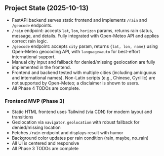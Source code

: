 
## Project State (2025-10-13)



- FastAPI backend serves static frontend and implements `/rain` and `/geocode` endpoints.
- `/rain` endpoint: accepts `lat`, `lon`, `horizon` params, returns rain status, message, and details. Fully integrated with Open-Meteo API and applies correct rain logic.
- `/geocode` endpoint: accepts `city` param, returns `{lat, lon, name}` using Open-Meteo geocoding API, with `language=auto` for best-effort international support.
- Manual city input and fallback for denied/missing geolocation are fully implemented in the frontend.
- Frontend and backend tested with multiple cities (including ambiguous and international names). Non-Latin scripts (e.g., Chinese, Cyrillic) are not supported by Open-Meteo; a disclaimer is shown to users.
- All Phase 4 TODOs are complete.

### Frontend MVP (Phase 3)
- Static HTML frontend uses Tailwind (via CDN) for modern layout and transitions
- Geolocation via `navigator.geolocation` with robust fallback for denied/missing location
- Fetches `/rain` endpoint and displays result with humor
- Background color updates per rain condition (rain, maybe, no_rain)
- All UI is centered and responsive
- All Phase 3 TODOs are complete
